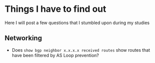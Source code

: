 # Things I have to find out

Here I will post a few questions that I stumbled upon during my studies

## Networking

- Does `show bgp neighbor x.x.x.x received routes` show routes that have been filtered by AS Loop prevention?
